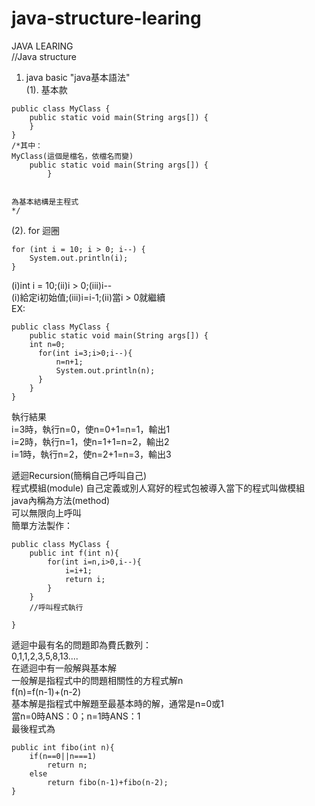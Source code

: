 # java-structure-learing
JAVA LEARING  
//Java structure  
1. java basic "java基本語法"    
(1). 基本款   
```
public class MyClass {  
    public static void main(String args[]) {  
    }  
}  
/*其中：  
MyClass(這個是檔名，依檔名而變)  
    public static void main(String args[]) {  
        }
 

為基本結構是主程式  
*/  
``` 
(2). for 迴圈  
```
for (int i = 10; i > 0; i--) {  
    System.out.println(i);  
}  
```
(i)int i = 10;(ii)i > 0;(iii)i--  
(i)給定i初始值;(iii)i=i-1;(ii)當i > 0就繼續  
EX:  
```
public class MyClass {  
    public static void main(String args[]) { 
    int n=0;  
      for(int i=3;i>0;i--){  
          n=n+1;  
          System.out.println(n);  
      }  
    }  
} 
```
執行結果  
i=3時，執行n=0，使n=0+1=n=1，輸出1   
i=2時，執行n=1，使n=1+1=n=2，輸出2  
i=1時，執行n=2，使n=2+1=n=3，輸出3  
 



遞迴Recursion(簡稱自己呼叫自己)  
程式模組(module)
自己定義或別人寫好的程式包被導入當下的程式叫做模組  
java內稱為方法(method)  
可以無限向上呼叫  
簡單方法製作：
```
public class MyClass {  
    public int f(int n){  
        for(int i=n,i>0,i--){  
            i=i+1;  
            return i;  
        }  
    }
    //呼叫程式執行
    
}  
```
遞迴中最有名的問題即為費氏數列：  
0,1,1,2,3,5,8,13....  
在遞迴中有一般解與基本解  
一般解是指程式中的問題相關性的方程式解n  
f(n)=f(n-1)+(n-2)  
基本解是指程式中解題至最基本時的解，通常是n=0或1  
當n=0時ANS：0；n=1時ANS：1  
最後程式為  
```
public int fibo(int n){
    if(n==0||n===1)
        return n;
    else
        return fibo(n-1)+fibo(n-2);
}
```

